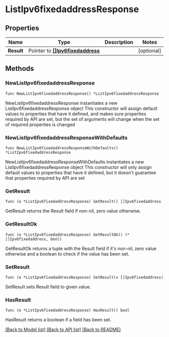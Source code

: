 # ListIpv6fixedaddressResponse

## Properties

Name | Type | Description | Notes
------------ | ------------- | ------------- | -------------
**Result** | Pointer to [**[]Ipv6fixedaddress**](Ipv6fixedaddress.md) |  | [optional] 

## Methods

### NewListIpv6fixedaddressResponse

`func NewListIpv6fixedaddressResponse() *ListIpv6fixedaddressResponse`

NewListIpv6fixedaddressResponse instantiates a new ListIpv6fixedaddressResponse object
This constructor will assign default values to properties that have it defined,
and makes sure properties required by API are set, but the set of arguments
will change when the set of required properties is changed

### NewListIpv6fixedaddressResponseWithDefaults

`func NewListIpv6fixedaddressResponseWithDefaults() *ListIpv6fixedaddressResponse`

NewListIpv6fixedaddressResponseWithDefaults instantiates a new ListIpv6fixedaddressResponse object
This constructor will only assign default values to properties that have it defined,
but it doesn't guarantee that properties required by API are set

### GetResult

`func (o *ListIpv6fixedaddressResponse) GetResult() []Ipv6fixedaddress`

GetResult returns the Result field if non-nil, zero value otherwise.

### GetResultOk

`func (o *ListIpv6fixedaddressResponse) GetResultOk() (*[]Ipv6fixedaddress, bool)`

GetResultOk returns a tuple with the Result field if it's non-nil, zero value otherwise
and a boolean to check if the value has been set.

### SetResult

`func (o *ListIpv6fixedaddressResponse) SetResult(v []Ipv6fixedaddress)`

SetResult sets Result field to given value.

### HasResult

`func (o *ListIpv6fixedaddressResponse) HasResult() bool`

HasResult returns a boolean if a field has been set.


[[Back to Model list]](../README.md#documentation-for-models) [[Back to API list]](../README.md#documentation-for-api-endpoints) [[Back to README]](../README.md)


